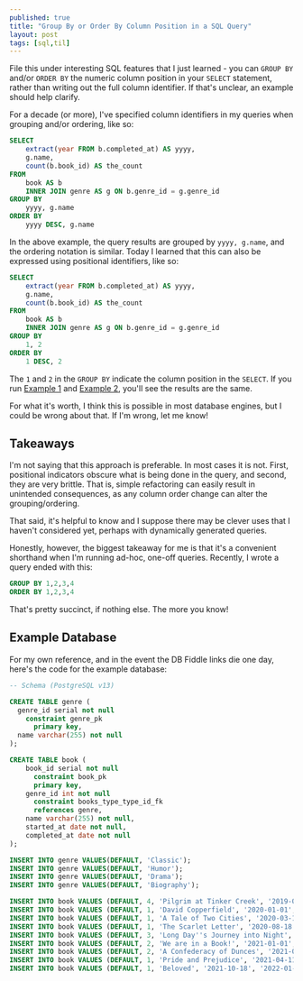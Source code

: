 ```yaml
---
published: true
title: "Group By or Order By Column Position in a SQL Query"
layout: post
tags: [sql,til]
---
```

File this under interesting SQL features that I just learned - you can `GROUP BY` and/or `ORDER BY` the numeric column position in your `SELECT` statement, rather than writing out the full column identifier. If that's unclear, an example should help clarify.
<!--more-->

For a decade (or more), I've specified column identifiers in my queries when grouping and/or ordering, like so:

```sql
SELECT
    extract(year FROM b.completed_at) AS yyyy,
    g.name,
    count(b.book_id) AS the_count
FROM
    book AS b
    INNER JOIN genre AS g ON b.genre_id = g.genre_id
GROUP BY
    yyyy, g.name
ORDER BY
    yyyy DESC, g.name
```

In the above example, the query results are grouped by `yyyy, g.name`, and the ordering notation is similar. Today I learned that this can also be expressed using positional identifiers, like so:

```sql
SELECT
    extract(year FROM b.completed_at) AS yyyy,
    g.name,
    count(b.book_id) AS the_count
FROM
    book AS b
    INNER JOIN genre AS g ON b.genre_id = g.genre_id
GROUP BY
    1, 2
ORDER BY
    1 DESC, 2
```

The `1` and `2` in the `GROUP BY` indicate the column position in the `SELECT`. If you run [Example 1](https://www.db-fiddle.com/f/du2YmLpyqgaoqbBsFMeVnC/3) and [Example 2](https://www.db-fiddle.com/f/6sd9FZKSK7CSHpwY9L42aH/1), you'll see the results are the same.

For what it's worth, I think this is possible in most database engines, but I could be wrong about that. If I'm wrong, let me know!

## Takeaways

I'm not saying that this approach is preferable. In most cases it is not. First, positional indicators obscure what is being done in the query, and second, they are very brittle. That is, simple refactoring can easily result in unintended consequences, as any column order change can alter the grouping/ordering.

That said, it's helpful to know and I suppose there may be clever uses that I haven't considered yet, perhaps with dynamically generated queries.

Honestly, however, the biggest takeaway for me is that it's a convenient shorthand when I'm running ad-hoc, one-off queries. Recently, I wrote a query ended with this:

```sql
GROUP BY 1,2,3,4
ORDER BY 1,2,3,4
```

That's pretty succinct, if nothing else. The more you know!

## Example Database

For my own reference, and in the event the DB Fiddle links die one day, here's the code for the example database:

```sql
-- Schema (PostgreSQL v13)

CREATE TABLE genre (
  genre_id serial not null
    constraint genre_pk
      primary key,
  name varchar(255) not null
);

CREATE TABLE book (
    book_id serial not null
      constraint book_pk
      primary key,
    genre_id int not null
      constraint books_type_type_id_fk
      references genre,
    name varchar(255) not null,
    started_at date not null,
    completed_at date not null
);

INSERT INTO genre VALUES(DEFAULT, 'Classic');
INSERT INTO genre VALUES(DEFAULT, 'Humor');
INSERT INTO genre VALUES(DEFAULT, 'Drama');
INSERT INTO genre VALUES(DEFAULT, 'Biography');

INSERT INTO book VALUES (DEFAULT, 4, 'Pilgrim at Tinker Creek', '2019-08-20', '2019-12-24');
INSERT INTO book VALUES (DEFAULT, 1, 'David Copperfield', '2020-01-01', '2020-03-15');
INSERT INTO book VALUES (DEFAULT, 1, 'A Tale of Two Cities', '2020-03-16', '2020-08-17');
INSERT INTO book VALUES (DEFAULT, 1, 'The Scarlet Letter', '2020-08-18', '2020-12-31');
INSERT INTO book VALUES (DEFAULT, 3, 'Long Day''s Journey into Night', '2020-11-02', '2020-11-28');
INSERT INTO book VALUES (DEFAULT, 2, 'We are in a Book!', '2021-01-01', '2021-01-01');
INSERT INTO book VALUES (DEFAULT, 2, 'A Confederacy of Dunces', '2021-01-08', '2021-09-16');
INSERT INTO book VALUES (DEFAULT, 1, 'Pride and Prejudice', '2021-04-11', '2021-10-17');
INSERT INTO book VALUES (DEFAULT, 1, 'Beloved', '2021-10-18', '2022-01-02');
```
